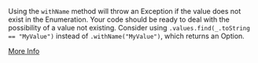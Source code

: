 Using the `withName` method will throw an Exception if the value does not exist in the Enumeration.
 Your code should be ready to deal with the possibility of a value not existing.
 Consider using `.values.find(_.toString == "MyValue")` instead of `.withName("MyValue")`, which returns an Option.
 
 [More Info](http://stackoverflow.com/questions/23117681/how-to-read-string-into-enumeration-without-throwing-an-exception)
 